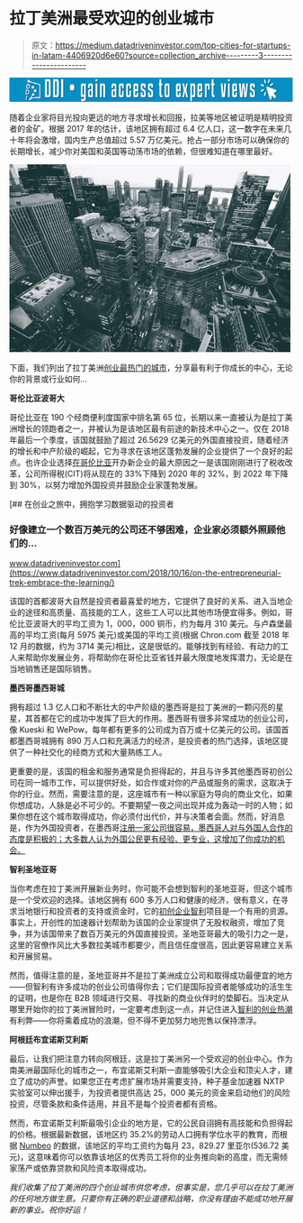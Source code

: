 # 拉丁美洲最受欢迎的创业城市

> 原文：<https://medium.datadriveninvestor.com/top-cities-for-startups-in-latam-4406920d6e60?source=collection_archive---------3----------------------->

[![](img/734b1abefbf28b3deba3d1cc5e3ec1fd.png)](http://www.track.datadriveninvestor.com/1B9E)

随着企业家将目光投向更远的地方寻求增长和回报，拉美等地区被证明是精明投资者的金矿。根据 2017 年的估计，该地区拥有超过 6.4 亿人口，这一数字在未来几十年将会激增，国内生产总值超过 5.57 万亿美元。抢占一部分市场可以确保你的长期增长，减少你对美国和英国等动荡市场的依赖，但很难知道在哪里最好。

![](img/5d2988b57e3820d0f2acff525cdaf7e3.png)

下面，我们列出了拉丁美洲[创业最热门的城市](https://www.thestartupvc.com/)，分享最有利于你成长的中心，无论你的背景或行业如何…

**哥伦比亚波哥大**

哥伦比亚在 190 个经商便利度国家中排名第 65 位，长期以来一直被认为是拉丁美洲增长的领跑者之一，并被认为是该地区最有前途的新技术中心之一。仅在 2018 年最后一个季度，该国就鼓励了超过 26.5629 亿美元的外国直接投资，随着经济的增长和中产阶级的崛起，它为寻求在该地区蓬勃发展的企业提供了一个良好的起点。也许企业选择[在哥伦比亚](https://thestartupvc.com/)开办新企业的最大原因之一是该国刚刚进行了税收改革，公司所得税(CIT)将从现在的 33%下降到 2020 年的 32%，到 2022 年下降到 30%，以努力增加外国投资并鼓励企业家蓬勃发展。

[](https://www.datadriveninvestor.com/2018/10/16/on-the-entrepreneurial-trek-embrace-the-learning/) [## 在创业之旅中，拥抱学习数据驱动的投资者

### 好像建立一个数百万美元的公司还不够困难，企业家必须额外照顾他们的…

www.datadriveninvestor.com](https://www.datadriveninvestor.com/2018/10/16/on-the-entrepreneurial-trek-embrace-the-learning/) 

该国的首都波哥大自然是投资者最喜爱的地方，它提供了良好的关系、进入当地企业的途径和高质量、高技能的工人，这些工人可以比其他市场便宜得多。例如，哥伦比亚波哥大的平均工资为 1，000，000 铜币，约为每月 310 美元。与卢森堡最高的平均工资(每月 5975 美元)或美国的平均工资(根据 Chron.com 截至 2018 年 12 月的数据，约为 3714 美元)相比，这是很低的。能够找到有经验、有动力的工人来帮助你发展业务，将帮助你在哥伦比亚省钱并最大限度地发挥潜力，无论是在当地销售还是国际销售。

**墨西哥墨西哥城**

拥有超过 1.3 亿人口和不断壮大的中产阶级的墨西哥是拉丁美洲的一颗闪亮的星星，其首都在它的成功中发挥了巨大的作用。墨西哥有很多非常成功的创业公司，像 Kueski 和 WePow，每年都有更多的公司成为百万或十亿美元的公司。该国首都墨西哥城拥有 890 万人口和充满活力的经济，是投资者的热门选择，该地区提供了一种社交化的经商方式和大量熟练工人。

更重要的是，该国的租金和服务通常是负担得起的，并且与许多其他墨西哥初创公司在同一城市工作，可以提供好处，如合作或对你的产品或服务的需求，这取决于你的行业。然而，需要注意的是，这座城市有一种以家庭为导向的商业文化，如果你想成功，人脉是必不可少的。不要期望一夜之间出现并成为轰动一时的人物；如果你想在这个城市取得成功，你必须付出代价，并与决策者会面。然而，好消息是，作为外国投资者，在墨西哥[注册一家公司很容易，墨西哥人对与外国人合作的态度是积极的；大多数人认为外国公民更有经验、更专业，这增加了你成功的机会。](https://www.bizlatinhub.com/company-formation-mexico/)

**智利圣地亚哥**

当你考虑在拉丁美洲开展新业务时，你可能不会想到智利的圣地亚哥，但这个城市是一个受欢迎的选择。该地区拥有 600 多万人口和健康的经济，很有意义，在寻求当地银行和投资者的支持或资金时，它的[初创企业智利](http://www.startupchile.org/)项目是一个有用的资源。事实上，开创性的加速器计划帮助为该国的企业家提供了无股权融资，增加了竞争，并为该国带来了数百万美元的外国直接投资。圣地亚哥最大的吸引力之一是，这里的官僚作风比大多数拉美城市都要少，而且信任度很高，因此更容易建立关系和开展贸易。

然而，值得注意的是，圣地亚哥并不是拉丁美洲成立公司和取得成功最便宜的地方——但智利有许多成功的创业公司值得你去；它们是国际投资者能够成功的活生生的证明，也是你在 B2B 领域进行交易、寻找新的商业伙伴时的垫脚石。当决定从哪里开始你的拉丁美洲冒险时，一定要考虑到这一点，并记住进入[智利的创业热潮](https://medium.com/datadriveninvestor/why-is-there-a-startup-boom-in-chile-42e18d20def2)有利弊——你将乘着成功的浪潮，但不得不更加努力地兜售以保持漂浮。

**阿根廷布宜诺斯艾利斯**

最后，让我们把注意力转向阿根廷，这是拉丁美洲另一个受欢迎的创业中心。作为南美洲最国际化的城市之一，布宜诺斯艾利斯一直能够吸引大企业和顶尖人才，建立了成功的声誉。如果您正在考虑扩展市场并需要支持，种子基金加速器 NXTP 实验室可以伸出援手，为投资者提供高达 25，000 美元的资金来启动他们的风险投资，尽管条款和条件适用，并且不是每个投资者都有资格。

然而，布宜诺斯艾利斯最吸引企业的地方是，它的公民自诩拥有高技能和负担得起的价格。根据最新数据，该地区约 35.2%的劳动人口拥有学位水平的教育，而根据 [Numbeo](https://www.numbeo.com/cost-of-living/city_result.jsp?country=Argentina&city=Buenos+Aires) 的数据，该地区的平均工资约为每月 23，829.27 里亚尔(536.72 美元)，这意味着你可以依靠该地区的优秀员工将你的业务推向新的高度，而无需倾家荡产或依靠贷款和风险资本取得成功。

*我们收集了拉丁美洲的四个创业城市供您考虑，但事实是，您几乎可以在拉丁美洲的任何地方做生意。只要你有正确的职业道德和战略，你没有理由不能成功地开展新的事业。祝你好运！*